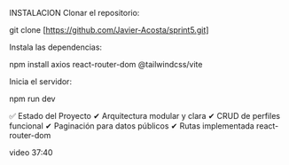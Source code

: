 INSTALACION
Clonar el repositorio:

git clone [https://github.com/Javier-Acosta/sprint5.git]

Instala las dependencias:

npm install axios react-router-dom @tailwindcss/vite 

Inicia el servidor:

npm run dev

✅ Estado del Proyecto
✔ Arquitectura modular y clara
✔ CRUD de perfiles funcional
✔ Paginación para datos públicos
✔ Rutas implementada react-router-dom
 


 video 37:40
